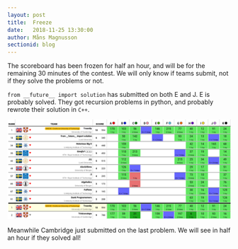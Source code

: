 ```yaml
---
layout: post
title:  Freeze
date:   2018-11-25 13:30:00
author: Måns Magnusson
sectionid: blog
---
```


The scoreboard has been frozen for half an hour, and will be for the remaining 30 minutes of the contest. We will only know if teams submit, not if they solve the problems or not.

`from __future__ import solution` has submitted on both E and J. E is probably solved. They got recursion problems in python, and probably rewrote their solution in `C++`.

![scoreboard](/assets/imgs/181125/scoreboard-270min.png)

Meanwhile Cambridge just submitted on the last problem. We will see in half an hour if they solved all!
